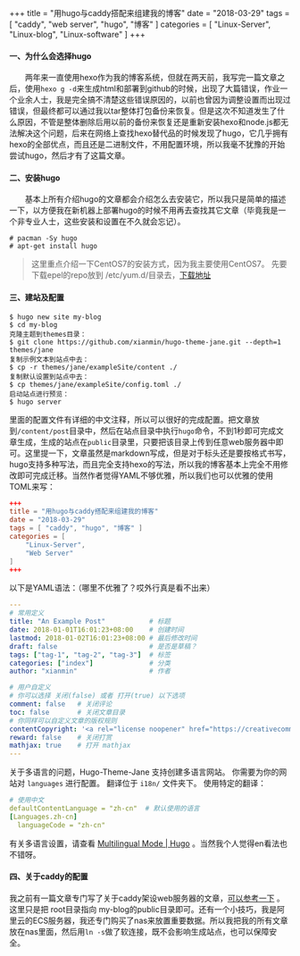+++
title = "用hugo与caddy搭配来组建我的博客"
date = "2018-03-29"
tags = [ "caddy", "web server", "hugo", "博客" ]
categories = [
	"Linux-Server",
   "Linux-blog",
   "Linux-software"
]
+++

#### 一、为什么会选择hugo

　　两年来一直使用hexo作为我的博客系统，但就在两天前，我写完一篇文章之后，使用`hexo g -d`来生成html和部署到github的时候，出现了大篇错误，作业一个业余人士，我是完全搞不清楚这些错误原因的，以前也曾因为调整设置而出现过错误，但最终都可以通过我以tar整体打包备份来恢复。但是这次不知道发生了什么原因，不管是整体删除后用以前的备份来恢复还是重新安装hexo和node.js都无法解决这个问题，后来在网络上查找hexo替代品的时候发现了hugo，它几乎拥有hexo的全部优点，而且还是二进制文件，不用配置环境，所以我毫不犹豫的开始尝试hugo，然后才有了这篇文章。

#### 二、安装hugo

　　基本上所有介绍hugo的文章都会介绍怎么去安装它，所以我只是简单的描述一下，以方便我在新机器上部署hugo的时候不用再去查找其它文章（毕竟我是一个非专业人士，这些安装和设置在不久就会忘记）。

```shell
# pacman -Sy hugo
# apt-get install hugo

```
> 这里重点介绍一下CentOS7的安装方式，因为我主要使用CentOS7。
> 先要下载epel的repo放到  /etc/yum.d/目录去，[下载地址](https://copr.fedorainfracloud.org/coprs/daftaupe/hugo/) 

#### 三、建站及配置

```shell
$ hugo new site my-blog
$ cd my-blog
克隆主题到themes目录：
$ git clone https://github.com/xianmin/hugo-theme-jane.git --depth=1 themes/jane
复制示例文本到站点中去：
$ cp -r themes/jane/exampleSite/content ./
复制默认设置到站点中去：
$ cp themes/jane/exampleSite/config.toml ./
启动站点进行预览：
$ hugo server
```

里面的配置文件有详细的中文注释，所以可以很好的完成配置。把文章放到`/content/post`目录中，然后在站点目录中执行`hugo`命令，不到1秒即可完成文章生成，生成的站点在`public`目录里，只要把该目录上传到任意web服务器中即可。这里提一下，文章虽然是markdown写成，但是对于标头还是要按格式书写，hugo支持多种写法，而且完全支持hexo的写法，所以我的博客基本上完全不用修改即可完成迁移。当然作者觉得YAML不够优雅，所以我们也可以优雅的使用TOML来写：

```toml
+++
title = "用hugo与caddy搭配来组建我的博客"
date = "2018-03-29"
tags = [ "caddy", "hugo", "博客" ]
categories = [
	"Linux-Server",
    "Web Server"
]
+++
```

以下是YAML语法：（哪里不优雅了？哎外行真是看不出来）

```yaml
---
# 常用定义
title: "An Example Post"           # 标题
date: 2018-01-01T16:01:23+08:00    # 创建时间
lastmod: 2018-01-02T16:01:23+08:00 # 最后修改时间
draft: false                       # 是否是草稿？
tags: ["tag-1", "tag-2", "tag-3"]  # 标签
categories: ["index"]              # 分类
author: "xianmin"                  # 作者

# 用户自定义
# 你可以选择 关闭(false) 或者 打开(true) 以下选项
comment: false   # 关闭评论
toc: false       # 关闭文章目录
# 你同样可以自定义文章的版权规则
contentCopyright: '<a rel="license noopener" href="https://creativecommons.org/licenses/by-nc-nd/4.0/" target="_blank">CC BY-NC-ND 4.0</a>'
reward: false	 # 关闭打赏
mathjax: true    # 打开 mathjax
---
```

关于多语言的问题，Hugo-Theme-Jane 支持创建多语言网站。
你需要为你的网站对 `languages` 进行配置。
翻译位于 `i18n/` 文件夹下。
使用特定的翻译：

```yaml
# 使用中文
defaultContentLanguage = "zh-cn"  # 默认使用的语言
[Languages.zh-cn]
  languageCode = "zh-cn"
```

有关多语言设置，请查看 [Multilingual Mode | Hugo](https://gohugo.io/content-management/multilingual/) 。当然我个人觉得en看法也不错呀。

#### 四、关于caddy的配置

我之前有一篇文章专门写了关于caddy架设web服务器的文章，[可以参考一下](https://www.jtree.cc/post/%E8%BD%BB%E9%87%8F%E7%BA%A7web%E6%9C%8D%E5%8A%A1%E5%99%A8caddy%E7%9A%84%E4%BD%BF%E7%94%A8%E8%AF%B4%E6%98%8E/) 。这里只是把 root目录指向 my-blog的public目录即可。还有一个小技巧，我是阿里云的ECS服务器，我还专门购买了nas来放置重要数据。所以我把我的所有文章放在nas里面，然后用`ln -s`做了软连接，既不会影响生成站点，也可以保障安全。